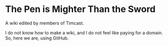 # The Pen is Mighter Than the Sword
A wiki edited by members of Timcast.

I do not know how to make a wiki, and I do not feel like paying for a domain. 
So, here we are, using GitHub.

